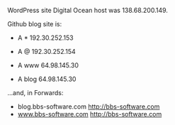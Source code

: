 WordPress site Digital Ocean host was 138.68.200.149.

Github blog site is:
 
* A  * 192.30.252.153
* A  @ 192.30.252.154
 
* A  www   64.98.145.30
* A  blog  64.98.145.30

...and, in Forwards:

* blog.bbs-software.com   http://bbs-software.com
* www.bbs-software.com    http://bbs-software.com
